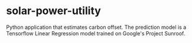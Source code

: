 # solar-power-utility
Python application that estimates carbon offset. The prediction model is a Tensorflow Linear Regression model trained on Google's Project Sunroof.
